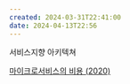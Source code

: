 ```yaml
---
created: 2024-03-31T22:41:00
date: 2024-04-13T22:56
---
```

서비스지향 아키텍쳐

[마이크로서비스의 비용 (2020)](https://news.hada.io/topic?id=11606)